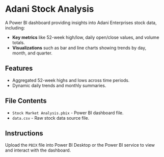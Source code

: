 # Adani Stock Analysis
A Power BI dashboard providing insights into Adani Enterprises stock data, including:
- **Key metrics** like 52-week high/low, daily open/close values, and volume totals.
- **Visualizations** such as bar and line charts showing trends by day, month, and quarter.

## Features
- Aggregated 52-week highs and lows across time periods.
- Dynamic daily trends and monthly summaries.

## File Contents
- `Stock Market Analysis.pbix` - Power BI dashboard file.
- `data.csv` - Raw stock data source file.

## Instructions
Upload the `PBIX` file into Power BI Desktop or the Power BI service to view and interact with the dashboard.
